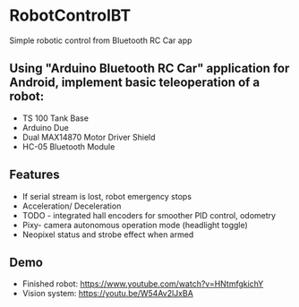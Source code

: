 # RobotControlBT

Simple robotic control from Bluetooth RC Car app

## Using "Arduino Bluetooth RC Car" application for Android, implement basic teleoperation of a robot:
  * TS 100 Tank Base
  * Arduino Due
  * Dual MAX14870 Motor Driver Shield
  * HC-05 Bluetooth Module
  
## Features
  * If serial stream is lost, robot emergency stops
  * Acceleration/ Deceleration
  * TODO - integrated hall encoders for smoother PID control, odometry
  * Pixy- camera autonomous operation mode (headlight toggle)
  * Neopixel status and strobe effect when armed
  
  
## Demo
  * Finished robot: https://www.youtube.com/watch?v=HNtmfgkichY
  * Vision system: https://youtu.be/W54Av2lJxBA
  
